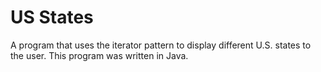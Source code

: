 # US States
A program that uses the iterator pattern to display different U.S. states to the user. This program was written in Java.
